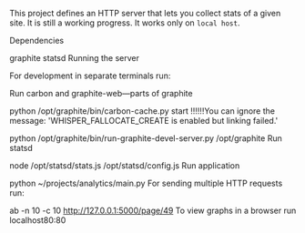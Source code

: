 This project defines an HTTP server that lets you collect stats of a given site.  It is still a working progress.
It works only on `local host`.

Dependencies

graphite
statsd
Running the server

For development in separate terminals run:

Run carbon and graphite-web—parts of graphite

 python /opt/graphite/bin/carbon-cache.py start
!!!!!!You can ignore the message: 'WHISPER_FALLOCATE_CREATE is enabled but linking failed.'

  python /opt/graphite/bin/run-graphite-devel-server.py /opt/graphite
Run statsd

node /opt/statsd/stats.js /opt/statsd/config.js
Run application

python ~/projects/analytics/main.py
For sending multiple HTTP requests run:

ab -n 10 -c 10 http://127.0.0.1:5000/page/49
To view graphs in a browser run localhost80:80

